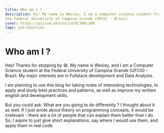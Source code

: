 ```yaml
---
title: Who am I ?
description: Hi! My name is Wesley. I am a computer science student from
the Federal University of Campina Grande (UFCG) - Brazil
cover: https://picsum.photos/id/0/300/300
tags: introduction
---
```


# Who am I ?

Hey! Thanks for stopping by :smile:. My name is Wesley, and I am a 
Computer Science student at the Federal University of Campina Grande 
(UFCG) - Brazil. My major interests are in Fullstack development and 
Data Analysis.

I am planning to use this blog for taking notes of interesting 
technologies, to apply and study best practices and patterns, as well 
as improve my written english and development skills.

But you could ask: What are you going to do differently ? I thought 
about it as well. If I just wrote about theory on programming concepts,
it would be irrelevant - there are a lot of people that can explain them
better than I do. So, I aspire to just give short explanations, say where 
I would use them, and apply them in real code.